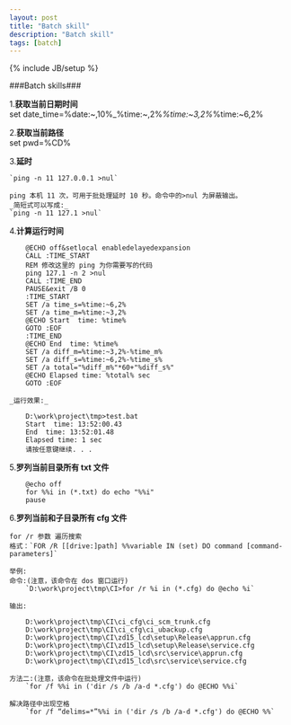 ```yaml
---
layout: post
title: "Batch skill"
description: "Batch skill"
tags: [batch]
---
```

{% include JB/setup %}

###Batch skills###  

1.__获取当前日期时间__  
	set date_time=%date:~,10%_%time:~,2%_%time:~3,2%_%time:~6,2%

2.__获取当前路径__  
	set pwd=%CD%

3.__延时__  

	`ping -n 11 127.0.0.1 >nul`  

	ping 本机 11 次，可用于批处理延时 10 秒。命令中的>nul 为屏蔽输出。  
	_简短式可以写成:_  
	`ping -n 11 127.1 >nul`

4.__计算运行时间__  

		@ECHO off&setlocal enabledelayedexpansion
		CALL :TIME_START
		REM 修改这里的 ping 为你需要写的代码
		ping 127.1 -n 2 >nul
		CALL :TIME_END
		PAUSE&exit /B 0
		:TIME_START
		SET /a time_s=%time:~6,2%
		SET /a time_m=%time:~3,2%
		@ECHO Start  time: %time%
		GOTO :EOF
		:TIME_END
		@ECHO End  time: %time%
		SET /a diff_m=%time:~3,2%-%time_m%
		SET /a diff_s=%time:~6,2%-%time_s%
		SET /a total="%diff_m%"*60+"%diff_s%"
		@ECHO Elapsed time: %total% sec
		GOTO :EOF

	_运行效果:_  

		D:\work\project\tmp>test.bat
		Start  time: 13:52:00.43
		End  time: 13:52:01.48
		Elapsed time: 1 sec
		请按任意键继续. . .

5.__罗列当前目录所有 txt 文件__  

		@echo off
		for %%i in (*.txt) do echo "%%i"
		pause

6.__罗列当前和子目录所有 cfg 文件__  

	for /r 参数 遍历搜索  
	格式：`FOR /R [[drive:]path] %%variable IN (set) DO command [command-parameters]`  

	举例:  
	命令:(注意，该命令在 dos 窗口运行)  
		`D:\work\project\tmp\CI>for /r %i in (*.cfg) do @echo %i`  

	输出:  

		D:\work\project\tmp\CI\ci_cfg\ci_scm_trunk.cfg
		D:\work\project\tmp\CI\ci_cfg\ci_ubackup.cfg
		D:\work\project\tmp\CI\zd15_lcd\setup\Release\apprun.cfg
		D:\work\project\tmp\CI\zd15_lcd\setup\Release\service.cfg
		D:\work\project\tmp\CI\zd15_lcd\src\service\apprun.cfg
		D:\work\project\tmp\CI\zd15_lcd\src\service\service.cfg  

	方法二:(注意，该命令在批处理文件中运行)  
		`for /f %%i in ('dir /s /b /a-d *.cfg') do @ECHO %%i`  
	
	解决路径中出现空格  
		`for /f “delims=*”%%i in ('dir /s /b /a-d *.cfg') do @ECHO %%`  


